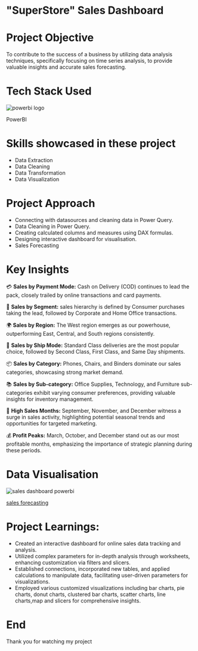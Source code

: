 #  "SuperStore" Sales Dashboard

#  Project Objective 

To contribute to the success of a business by utilizing data analysis techniques, specifically focusing on time series analysis, to provide valuable insights and accurate sales forecasting.

# Tech Stack Used

![powerbi logo](https://github.com/user-attachments/assets/64e6f140-14fd-4ec0-a03c-e2b22be160ca)


PowerBI

# Skills showcased in these project

- Data Extraction
- Data Cleaning
- Data Transformation
- Data Visualization


#  Project Approach

- Connecting with datasources and cleaning data in Power Query.
- Data Cleaning in Power Query.
- Creating calculated columns and measures using DAX formulas.
- Designing interactive dashboard for visualisation.
- Sales Forecasting

# Key Insights

💳 **Sales by Payment Mode:** Cash on Delivery (COD) continues to lead the pack, closely trailed by online transactions and card payments.

🏢 **Sales by Segment:** sales hierarchy is defined by Consumer purchases taking the lead, followed by Corporate and Home Office transactions.

🌍 **Sales by Region:** The West region emerges as our powerhouse, outperforming East, Central, and South regions consistently.

🚚 **Sales by Ship Mode:** Standard Class deliveries are the most popular choice, followed by Second Class, First Class, and Same Day shipments.

📦 **Sales by Category:** Phones, Chairs, and Binders dominate our sales categories, showcasing strong market demand.

📚 **Sales by Sub-category:** Office Supplies, Technology, and Furniture sub-categories exhibit varying consumer preferences, providing valuable insights for inventory management.

📆 **High Sales Months:** September, November, and December witness a surge in sales activity, highlighting potential seasonal trends and opportunities for targeted marketing.

💰 **Profit Peaks:** March, October, and December stand out as our most profitable months, emphasizing the importance of strategic planning during these periods.

#  Data Visualisation

![sales dashboard powerbi](https://github.com/user-attachments/assets/322641d1-8be8-4054-9273-f570a84a3ce7)

[sales forecasting ](https://github.com/user-attachments/assets/184a4753-cddd-452e-90cd-d204ff1a94a6)

#  **Project Learnings:**
-  Created an interactive dashboard for online sales data tracking and analysis.
-  Utilized complex parameters for in-depth analysis through worksheets, enhancing customization via filters and slicers.
-  Established connections, incorporated new tables, and applied calculations to manipulate data, facilitating user-driven parameters for visualizations.
-  Employed various customized visualizations including bar charts, pie charts, donut charts, clustered bar charts, scatter charts, line charts,map and slicers for comprehensive insights.

  

# End
Thank you for watching my project



